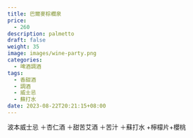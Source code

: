 ```yaml
---
title: 巴爾麥棕櫚泉
price:
  - 260
description: palmetto
draft: false
weight: 35
image: images/wine-party.png
categories:
  - 啤酒調酒
tags:
  - 香甜酒
  - 調酒
  - 威士忌
  - 蘇打水
date: 2023-08-22T20:21:15+08:00
---
```

 波本威士忌 ＋杏仁酒 ＋甜苦艾酒 ＋苦汁 ＋蘇打水 +檸檬片+櫻桃